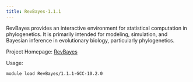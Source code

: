 ```yaml
---
title: RevBayes-1.1.1
---
```

RevBayes provides an interactive environment for statistical computation in
 phylogenetics. It is primarily intended for modeling, simulation, and Bayesian inference in
 evolutionary biology, particularly phylogenetics.

Project Homepage: [RevBayes](https://revbayes.github.io/)

Usage:
```
module load RevBayes/1.1.1-GCC-10.2.0
```
